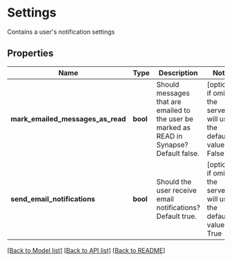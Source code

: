 # Settings

Contains a user's notification settings 
## Properties
Name | Type | Description | Notes
------------ | ------------- | ------------- | -------------
**mark_emailed_messages_as_read** | **bool** | Should messages that are emailed to the user be marked as READ in Synapse? Default false. | [optional]  if omitted the server will use the default value of False
**send_email_notifications** | **bool** | Should the user receive email notifications? Default true. | [optional]  if omitted the server will use the default value of True

[[Back to Model list]](../README.md#documentation-for-models) [[Back to API list]](../README.md#documentation-for-api-endpoints) [[Back to README]](../README.md)


